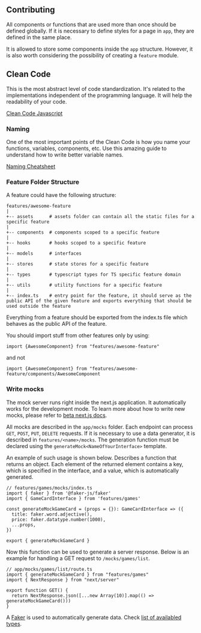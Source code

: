 ## Contributing

All components or functions that are used more than once should be defined globally. If it is necessary to define styles for a page in `app`, they are defined in the same place.

It is allowed to store some components inside the `app` structure. However, it is also worth considering the possibility of creating a `feature` module.


## Clean Code
This is the most abstract level of code standardization. It's related to the implementations independent of the programming language. It will help the readability of your code. 

[Clean Code Javascript](https://github.com/ryanmcdermott/clean-code-javascript)


### Naming
One of the most important points of the Clean Code is how you name your functions, variables, components, etc. Use this amazing guide to understand how to write better variable names.

[Naming Cheatsheet](https://github.com/kettanaito/naming-cheatsheet)


### Feature Folder Structure
A feature could have the following structure:

```
features/awesome-feature
|
+-- assets      # assets folder can contain all the static files for a specific feature
|
+-- components  # components scoped to a specific feature
|
+-- hooks       # hooks scoped to a specific feature
|
+-- models      # interfaces
|
+-- stores      # state stores for a specific feature
|
+-- types       # typescript types for TS specific feature domain
|
+-- utils       # utility functions for a specific feature
|
+-- index.ts    # entry point for the feature, it should serve as the public API of the given feature and exports everything that should be used outside the feature
```

Everything from a feature should be exported from the index.ts file which behaves as the public API of the feature.

You should import stuff from other features only by using:
```
import {AwesomeComponent} from "features/awesome-feature"
```
and not
```
import {AwesomeComponent} from "features/awesome-feature/components/AwesomeComponent
```

### Write mocks
The mock server runs right inside the next.js application. It automatically works for the development mode. To learn more about how to write new mocks, please refer to [beta next.js docs](https://beta.nextjs.org/docs/routing/route-handlers).

All mocks are described in the `app/mocks` folder. Each endpoint can process `GET`, `POST`, `PUT`, `DELETE` requests. If it is necessary to use a data generator, it is described in `features/<name>/mocks`. The generation function must be declared using the `generateMock<NameOfYourInterface>` template. 

An example of such usage is shown below. Describes a function that returns an object. Each element of the returned element contains a key, which is specified in the interface, and a value, which is automatically generated.
```
// features/games/mocks/index.ts
import { faker } from '@faker-js/faker'
import { GameCardInterface } from 'features/games'

const generateMockGameCard = (props = {}): GameCardInterface => ({
  title: faker.word.adjective(),
  price: faker.datatype.number(1000),
  ...props,
})

export { generateMockGameCard }
```

Now this function can be used to generate a server response. Below is an example for handling a GET request to `/mocks/games/list`.
```
// app/mocks/games/list/route.ts
import { generateMockGameCard } from "features/games"
import { NextResponse } from "next/server"

export function GET() {
  return NextResponse.json([...new Array(10)].map(() => generateMockGameCard()))
}
```

A [Faker](https://fakerjs.dev) is used to automatically generate data. Check [list of availabled types](https://fakerjs.dev/api/).
